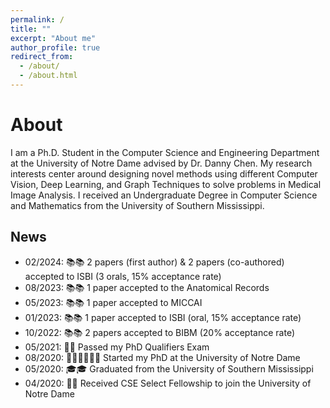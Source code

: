 ```yaml
---
permalink: /
title: ""
excerpt: "About me"
author_profile: true
redirect_from: 
  - /about/
  - /about.html
---
```


About
======

I am a Ph.D. Student in the Computer Science and Engineering Department at the University of Notre Dame advised by Dr. Danny Chen. My research interests center around designing novel methods using different Computer Vision, Deep Learning, and Graph Techniques to solve problems in Medical Image Analysis. I received an Undergraduate Degree in Computer Science and Mathematics from the University of Southern Mississippi.

News
------
* 02/2024: 📚📚 2 papers (first author) & 2 papers (co-authored)  accepted to ISBI (3 orals, 15% acceptance rate)
* 08/2023: 📚📚 1 paper accepted to the Anatomical Records
* 05/2023: 📚📚 1 paper accepted to MICCAI
* 01/2023: 📚📚 1 paper accepted to ISBI (oral, 15% acceptance rate)
* 10/2022: 📚📚 2 papers accepted to BIBM (20% acceptance rate)
* 05/2021: 🎉🎉 Passed my PhD Qualifiers Exam
* 08/2020: 🧑🏻‍🏫🧑🏻‍🏫 Started my PhD at the University of Notre Dame
* 05/2020: 🎓🎓 Graduated from the University of Southern Mississippi 
* 04/2020: 🎉🎉 Received CSE Select Fellowship to join the University of Notre Dame



